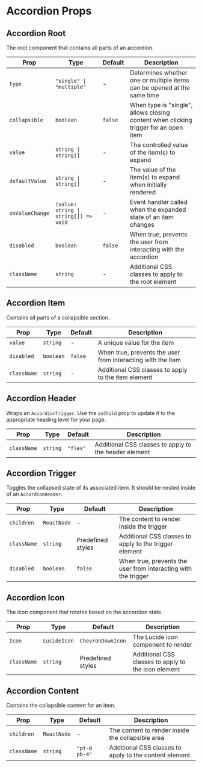 # Accordion Props

## Accordion Root

The root component that contains all parts of an accordion.

| Prop | Type | Default | Description |
|------|------|---------|-------------|
| `type` | `"single" \| "multiple"` | - | Determines whether one or multiple items can be opened at the same time |
| `collapsible` | `boolean` | `false` | When type is "single", allows closing content when clicking trigger for an open item |
| `value` | `string \| string[]` | - | The controlled value of the item(s) to expand |
| `defaultValue` | `string \| string[]` | - | The value of the item(s) to expand when initially rendered |
| `onValueChange` | `(value: string \| string[]) => void` | - | Event handler called when the expanded state of an item changes |
| `disabled` | `boolean` | `false` | When true, prevents the user from interacting with the accordion |
| `className` | `string` | - | Additional CSS classes to apply to the root element |

## Accordion Item

Contains all parts of a collapsible section.

| Prop | Type | Default | Description |
|------|------|---------|-------------|
| `value` | `string` | - | A unique value for the item |
| `disabled` | `boolean` | `false` | When true, prevents the user from interacting with the item |
| `className` | `string` | - | Additional CSS classes to apply to the item element |

## Accordion Header

Wraps an `AccordionTrigger`. Use the `asChild` prop to update it to the appropriate heading level for your page.

| Prop | Type | Default | Description |
|------|------|---------|-------------|
| `className` | `string` | `"flex"` | Additional CSS classes to apply to the header element |

## Accordion Trigger

Toggles the collapsed state of its associated item. It should be nested inside of an `AccordionHeader`.

| Prop | Type | Default | Description |
|------|------|---------|-------------|
| `children` | `ReactNode` | - | The content to render inside the trigger |
| `className` | `string` | Predefined styles | Additional CSS classes to apply to the trigger element |
| `disabled` | `boolean` | `false` | When true, prevents the user from interacting with the trigger |

## Accordion Icon

The icon component that rotates based on the accordion state.

| Prop | Type | Default | Description |
|------|------|---------|-------------|
| `Icon` | `LucideIcon` | `ChevronDownIcon` | The Lucide icon component to render |
| `className` | `string` | Predefined styles | Additional CSS classes to apply to the icon element |

## Accordion Content

Contains the collapsible content for an item.

| Prop | Type | Default | Description |
|------|------|---------|-------------|
| `children` | `ReactNode` | - | The content to render inside the collapsible area |
| `className` | `string` | `"pt-0 pb-4"` | Additional CSS classes to apply to the content element |